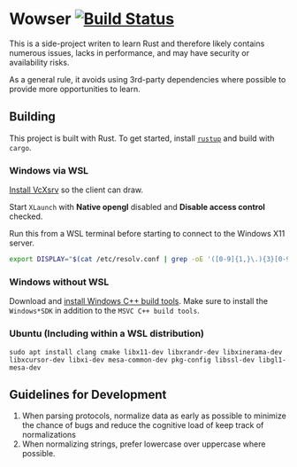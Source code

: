 # Wowser [![Build Status](https://github.com/quittle/wowser/actions/workflows/rust.yml/badge.svg?branch=main)](https://github.com/quittle/wowser/actions/workflows/rust.yml?query=branch%3Amain)

This is a side-project writen to learn Rust and therefore likely contains numerous issues, lacks in performance, and may have security or availability risks.

As a general rule, it avoids using 3rd-party dependencies where possible to provide more opportunities to learn.

## Building

This project is built with Rust. To get started, install [`rustup`](https://rustup.rs) and build with `cargo`.

### Windows via WSL

[Install VcXsrv](https://sourceforge.net/projects/vcxsrv) so the client can draw.

Start `XLaunch` with **Native opengl** disabled and **Disable access control** checked.

Run this from a WSL terminal before starting to connect to the Windows X11 server.

```bash
export DISPLAY="$(cat /etc/resolv.conf | grep -oE '([0-9]{1,}\.){3}[0-9]{1,}'):0.0"
```

### Windows without WSL

Download and [install Windows C++ build tools](https://visualstudio.microsoft.com/downloads/#build-tools-for-visual-studio-2019). Make sure to install the `Windows*SDK` in addition to the `MSVC C++ build tools`.

### Ubuntu (Including within a WSL distribution)

```
sudo apt install clang cmake libx11-dev libxrandr-dev libxinerama-dev libxcursor-dev libxi-dev mesa-common-dev pkg-config libssl-dev libgl1-mesa-dev
```

## Guidelines for Development

1. When parsing protocols, normalize data as early as possible to minimize the chance of bugs and reduce the cognitive load of keep track of normalizations
1. When normalizing strings, prefer lowercase over uppercase where possible.
